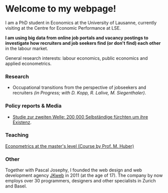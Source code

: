 # Welcome to my webpage!

I am a PhD student in Economics at the University of Lausanne, currently visiting at the Centre for Economic Performance at LSE.

**I am using big data from online job portals and vacancy postings to investigate how recruiters and job seekers find (or don't find) each other** in the labour market.

General research interests: labour economics, public economics and applied econometrics. 

### Research 

- Occupational transitions from the perspective of jobseekers and recruiters *(in Progress; with D. Kopp, R. Lalive, M. Siegenthaler)*.


### Policy reports & Media

- [Studie zur zweiten Welle: 200 000 Selbständige fürchten um ihre Existenz](https://nzzas.nzz.ch/wirtschaft/zweite-welle-viele-selbstaendige-fuerchten-um-ihre-existenz-ld.1589295). 


### Teaching

[Econometrics at the master's level (Course by Prof. M. Huber)](https://hecnet.unil.ch/hec/syllabus/descriptif/2551?dyn_lang=en)

### Other

Together with Pascal Josephy, I founded the web design and web development agency [JKweb](https://jkweb.ch/) in 2011 (at the age of 17). The company by now employs over 30 programmers, designers and other specialists in Zurich and Basel.
